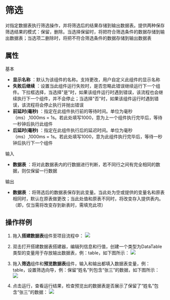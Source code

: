 # 筛选

对指定数据表执行筛选操作，并将筛选后的结果存储到输出数据表。提供两种保存筛选结果的模式：保留，删除。当选择保留时，将把符合筛选条件的数据存储到输出数据表；当选项二删除时，将把不符合筛选条件的数据存储到输出数据表

## 属性
基本
- **显示名称** ：默认为该组件的名称。支持更改，用户自定义此组件的显示名称
- **失败后继续** ：设置当此组件运行失败时，是否忽略此错误继续运行下一个组件。下拉框选择，当选择"是"时，如果该组件运行时遇到错误，该流程也会继续执行下一个组件，并不会停止；当选择"否"时，如果该组件运行时遇到错误，该流程将会停止执行并抛出错误
- **前延时(毫秒)** ：指定在此组件执行前的等待时间。单位为毫秒（ms）,1000ms = 1s。若此处填写1000，意为上一个组件执行完毕后，等待一秒钟后执行此组件
- **后延时(毫秒)** ：指定在此组件执行后的延迟时间。单位为毫秒（ms）,1000ms = 1s。若此处填写1000，意为此组件执行完毕后，等待一秒钟后执行下一个组件


输入
- **数据表** ：将对此数据表内的行数据进行判断，若不同行之间有完全相同的数据，则仅保留一行数据

输出
- **数据表** ：将筛选后的数据表保存到此变量。当此处为空或提供的变量名和原表相同时，默认在原表做更改；当此处值和原表不同时，将改变存入提供表内。（即，仅当需将改变存到新表时，需填充此项）

## 操作样例

1. 拖入**搭建数据表**组件至项目流程中：
![](https://docimages.blob.core.chinacloudapi.cn/images/Activities/BulidDataTable20201224.png)

2. 双击打开搭建数据表搭建器，编辑列信息和行值，创建一个类型为DataTable类型的变量用于存放输出数据表，例：table，如下图所示：
![](https://docimages.blob.core.chinacloudapi.cn/images/Activities/RemoveDuplicateRow20201228.png)

3. 拖入**筛选**组件和**预览数据表**组件，输入和输出都填入数据表变量，例：table，设置筛选向导，例：保留“姓名”列包含“张三”的数据，如下图所示：
![](https://docimages.blob.core.chinacloudapi.cn/images/Activities/FilterDataTable20201229.png)

4. 点击运行，查看运行结果，检查预览出的数据表是否展示了保留了“姓名”包含“张三”的数据：
![](https://docimages.blob.core.chinacloudapi.cn/images/Activities/FilterDataTable2020122902.png)


